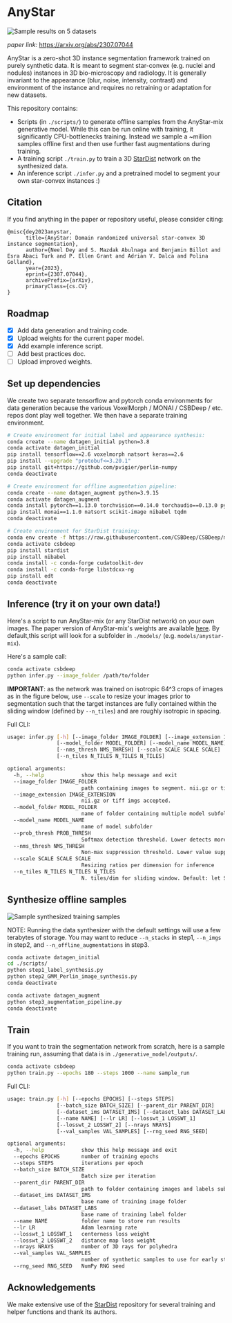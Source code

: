 # AnyStar

![Sample results on 5 datasets](https://www.neeldey.com/files/arxiv23_anystar_results.png)

*paper link:* https://arxiv.org/abs/2307.07044

AnyStar is a zero-shot 3D instance segmentation framework trained on purely
synthetic data. It is meant to segment star-convex (e.g. nuclei and nodules)
instances in 3D bio-microscopy and radiology. It is generally invariant to the
appearance (blur, noise, intensity, contrast) and environment of the instance
and requires no retraining or adaptation for new datasets.

This repository contains:
- Scripts (in `./scripts/`) to generate offline samples from the AnyStar-mix
generative model. While this can be run online with training, it significantly
CPU-bottlenecks training. Instead we sample a ~million samples offline first
and then use further fast augmentations during training.
- A training script `./train.py` to train a 3D [StarDist](https://github.com/stardist)
network on the synthesized data.
- An inference script `./infer.py` and a pretrained model to segment your own 
star-convex instances :)

## Citation

If you find anything in the paper or repository useful, please consider citing:

```
@misc{dey2023anystar,
      title={AnyStar: Domain randomized universal star-convex 3D instance segmentation}, 
      author={Neel Dey and S. Mazdak Abulnaga and Benjamin Billot and Esra Abaci Turk and P. Ellen Grant and Adrian V. Dalca and Polina Golland},
      year={2023},
      eprint={2307.07044},
      archivePrefix={arXiv},
      primaryClass={cs.CV}
}
```

## Roadmap
- [x] Add data generation and training code.
- [x] Upload weights for the current paper model.
- [x] Add example inference script.
- [ ] Add best practices doc.
- [ ] Upload improved weights.

## Set up dependencies
We create two separate tensorflow and pytorch conda environments for data generation
because the various VoxelMorph / MONAI / CSBDeep / etc. repos dont play well together.
We then have a separate training environment.

```bash
# Create environment for initial label and appearance synthesis:
conda create --name datagen_initial python=3.8
conda activate datagen_initial
pip install tensorflow==2.6 voxelmorph natsort keras==2.6
pip install --upgrade "protobuf<=3.20.1"
pip install git+https://github.com/pvigier/perlin-numpy
conda deactivate

# Create environment for offline augmentation pipeline:
conda create --name datagen_augment python=3.9.15
conda activate datagen_augment
conda install pytorch==1.13.0 torchvision==0.14.0 torchaudio==0.13.0 pytorch-cuda=11.7 -c pytorch -c nvidia
pip install monai==1.1.0 natsort scikit-image nibabel tqdm
conda deactivate

# Create environment for StarDist training:
conda env create -f https://raw.githubusercontent.com/CSBDeep/CSBDeep/master/extras/environment-gpu-py3.8-tf2.4.yml
conda activate csbdeep
pip install stardist
pip install nibabel
conda install -c conda-forge cudatoolkit-dev
conda install -c conda-forge libstdcxx-ng
pip install edt
conda deactivate
```

## Inference (try it on your own data!)
Here's a script to run AnyStar-mix (or any StarDist network) on your own images.
The paper version of AnyStar-mix's weights are available 
[here](https://drive.google.com/drive/folders/1yiY_vBR2GQW9zJzgUPRWeIecN4ZnCi3c?usp=sharing). 
By default,this script will look for a subfolder in `./models/` (e.g. `models/anystar-mix`).

Here's a sample call:
```bash
conda activate csbdeep
python infer.py --image_folder /path/to/folder 
```

**IMPORTANT**: as the network was trained on isotropic 64^3 crops of images as in
the figure below, use `--scale` to resize your images prior to segmentation such that
the target instances are fully contained within the sliding window (defined by
`--n_tiles`) and are roughly isotropic in spacing.

Full CLI:
```bash
usage: infer.py [-h] [--image_folder IMAGE_FOLDER] [--image_extension IMAGE_EXTENSION]
                [--model_folder MODEL_FOLDER] [--model_name MODEL_NAME] [--prob_thresh PROB_THRESH]
                [--nms_thresh NMS_THRESH] [--scale SCALE SCALE SCALE]
                [--n_tiles N_TILES N_TILES N_TILES]

optional arguments:
  -h, --help            show this help message and exit
  --image_folder IMAGE_FOLDER
                        path containing images to segment. nii.gz or tiff imgs accepted.
  --image_extension IMAGE_EXTENSION
                        nii.gz or tiff imgs accepted.
  --model_folder MODEL_FOLDER
                        name of folder containing multiple model subfolders
  --model_name MODEL_NAME
                        name of model subfolder
  --prob_thresh PROB_THRESH
                        Softmax detection threshold. Lower detects more and vice versa.
  --nms_thresh NMS_THRESH
                        Non-max suppression threshold. Lower value suppresses more.
  --scale SCALE SCALE SCALE
                        Resizing ratios per dimension for inference
  --n_tiles N_TILES N_TILES N_TILES
                        N. tiles/dim for sliding window. Default: let StarDist decide

```

## Synthesize offline samples
![Sample synthesized training samples](https://www.neeldey.com/files/arxiv23_anystar_samples.png)

NOTE: Running the data synthesizer with the default settings will use a few
terabytes of storage. You may want to reduce `--n_stacks` in step1,
`--n_imgs` in step2, and `--n_offline_augmentations` in step3.

```bash
conda activate datagen_initial
cd ./scripts/
python step1_label_synthesis.py
python step2_GMM_Perlin_image_synthesis.py
conda deactivate

conda activate datagen_augment
python step3_augmentation_pipeline.py
conda deactivate
```

## Train
If you want to train the segmentation network from scratch, here is a sample
training run, assuming that data is in `./generative_model/outputs/`.

```bash
conda activate csbdeep
python train.py --epochs 180 --steps 1000 --name sample_run
```

Full CLI:
```bash
usage: train.py [-h] [--epochs EPOCHS] [--steps STEPS]
                [--batch_size BATCH_SIZE] [--parent_dir PARENT_DIR]
                [--dataset_ims DATASET_IMS] [--dataset_labs DATASET_LABS]
                [--name NAME] [--lr LR] [--losswt_1 LOSSWT_1]
                [--losswt_2 LOSSWT_2] [--nrays NRAYS]
                [--val_samples VAL_SAMPLES] [--rng_seed RNG_SEED]

optional arguments:
  -h, --help            show this help message and exit
  --epochs EPOCHS       number of training epochs
  --steps STEPS         iterations per epoch
  --batch_size BATCH_SIZE
                        Batch size per iteration
  --parent_dir PARENT_DIR
                        path to folder containing images and labels subfolders
  --dataset_ims DATASET_IMS
                        base name of training image folder
  --dataset_labs DATASET_LABS
                        base name of training label folder
  --name NAME           folder name to store run results
  --lr LR               Adam learning rate
  --losswt_1 LOSSWT_1   centerness loss weight
  --losswt_2 LOSSWT_2   distance map loss weight
  --nrays NRAYS         number of 3D rays for polyhedra
  --val_samples VAL_SAMPLES
                        number of synthetic samples to use for early stopping
  --rng_seed RNG_SEED   NumPy RNG seed
```

## Acknowledgements
We make extensive use of the [StarDist](https://github.com/stardist) repository
for several training and helper functions and thank its authors.
